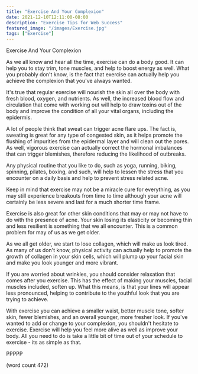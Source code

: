 ```yaml
---
title: "Exercise And Your Complexion"
date: 2021-12-10T12:11:00-08:00
description: "Exercise Tips for Web Success"
featured_image: "/images/Exercise.jpg"
tags: ["Exercise"]
---
```


Exercise And Your Complexion

As we all know and hear all the time, exercise can
do a body good.  It can help you to stay trim, tone
muscles, and help to boost energy as well.  What
you probably don't know, is the fact that exercise
can actually help you achieve the complexion that
you've always wanted.

It's true that regular exercise will nourish the 
skin all over the body with fresh blood, oxygen, and
nutrients.  As well, the increased blood flow and 
circulation that come with working out will help 
to draw toxins out of the body and improve the
condition of all your vital organs, including the
epidermis.

A lot of people think that sweat can trigger acne
flare ups.  The fact is, sweating is great for any
type of congested skin, as it helps promote the 
flushing of impurities from the epidermal layer and
will clean out the pores.  As well, vigorous 
exercise can actually correct the hormonal imbalances
that can trigger blemishes, therefore reducing the
likelihood of outbreaks.

Any physical routine that you like to do, such as
yoga, running, biking, spinning, pilates, boxing,
and such, will help to lessen the stress that you
encounter on a daily basis and help to prevent
stress related acne.

Keep in mind that exercise may not be a miracle
cure for everything, as you may still experience
breakouts from time to time although your acne
will certainly be less severe and last for a much
shorter time frame.

Exercise is also great for other skin conditions 
that may or may not have to do with the presence of
acne. Your skin losing its elasticity or becoming
thin and less resilient is something that we all
encounter.  This is a common problem for may of
us as we get older.

As we all get older, we start to lose collagen,
which will make us look tired.  As many of us 
don't know, physical activity can actually help to
promote the growth of collagen in your skin cells,
which will plump up your facial skin and make
you look younger and more vibrant.

If you are worried about wrinkles, you should 
consider relaxation that comes after you exercise.
This has the effect of making your muscles, facial
muscles included, soften up.  What this means,
is that your lines will appear less pronounced,
helping to contribute to the youthful look that
you are trying to achieve.

With exercise you can achieve a smaller waist,
better muscle tone, softer skin, fewer blemishes,
and an overall younger, more fresher look.  If
you've wanted to add or change to your complexion,
you shouldn't hesitate to exercise.  Exercise
will help you feel more alive as well as improve
your body.  All you need to do is take a little
bit of time out of your schedule to exercise -
its as simple as that.

PPPPP

(word count 472)
